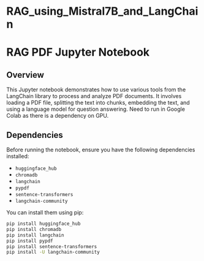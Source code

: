 # RAG_using_Mistral7B_and_LangChain

# RAG PDF Jupyter Notebook

## Overview

This Jupyter notebook demonstrates how to use various tools from the LangChain library to process and analyze PDF documents. It involves loading a PDF file, splitting the text into chunks, embedding the text, and using a language model for question answering. Need to run in Google Colab as there is a dependency on GPU.

## Dependencies

Before running the notebook, ensure you have the following dependencies installed:

- `huggingface_hub`
- `chromadb`
- `langchain`
- `pypdf`
- `sentence-transformers`
- `langchain-community`

You can install them using pip:

```sh
pip install huggingface_hub
pip install chromadb
pip install langchain
pip install pypdf
pip install sentence-transformers
pip install -U langchain-community

